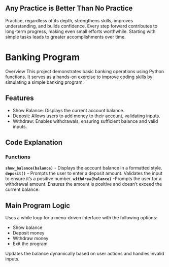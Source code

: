 ## Any Practice is Better Than No Practice
Practice, regardless of its depth, strengthens skills, improves understanding, and builds confidence. Every step forward contributes to long-term progress, making even small efforts worthwhile. Starting with simple tasks leads to greater accomplishments over time.

# Banking Program
Overview
This project demonstrates basic banking operations using Python functions. It serves as a hands-on exercise to improve coding skills by simulating a simple banking program.

## Features
- Show Balance: Displays the current account balance.
- Deposit: Allows users to add money to their account, validating inputs.
- Withdraw: Enables withdrawals, ensuring sufficient balance and valid inputs.

## Code Explanation <br>
### Functions
**`show_balance(balance)`** - Displays the account balance in a formatted style.
**`deposit()`** - Prompts the user to enter a deposit amount. Validates the input to ensure it’s a positive number.
**`withdraw(balance)`** -Prompts the user for a withdrawal amount. Ensures the amount is positive and doesn’t exceed the current balance.

## Main Program Logic
Uses a while loop for a menu-driven interface with the following options:
- Show balance
- Deposit money
- Withdraw money
- Exit the program <br>

Updates the balance dynamically based on user actions and handles invalid inputs.
